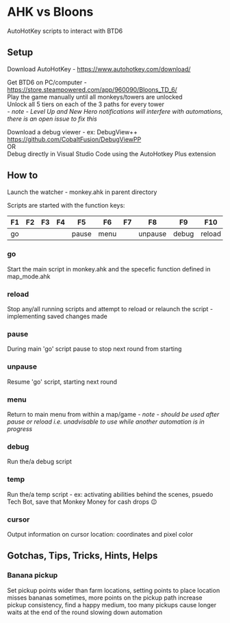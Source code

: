 # AHK vs Bloons

AutoHotKey scripts to interact with BTD6

## Setup

Download AutoHotKey - https://www.autohotkey.com/download/

Get BTD6 on PC/computer - https://store.steampowered.com/app/960090/Bloons_TD_6/ \
Play the game manually until all monkeys/towers are unlocked \
Unlock all 5 tiers on each of the 3 paths for every tower \
*- note - Level Up and New Hero notifications will interfere with automations, there is an open issue to fix this*

Download a debug viewer - ex: DebugView++ https://github.com/CobaltFusion/DebugViewPP \
OR \
Debug directly in Visual Studio Code using the AutoHotkey Plus extension

## How to

Launch the watcher - monkey.ahk in parent directory

Scripts are started with the function keys:

F1 | F2 | F3 | F4 | F5 | F6 | F7 | F8 | F9 | F10 | F11 | F12
-- | -- | -- | -- | -- | -- | -- | -- | -- | --- | --- | ---
go | | | | pause | menu | | unpause | debug | reload | temp | cursor

### go

Start the main script in monkey.ahk and the specefic function defined in map_mode.ahk

### reload

Stop any/all running scripts and attempt to reload or relaunch the script - implementing saved changes made

### pause

During main 'go' script pause to stop next round from starting

### unpause

Resume 'go' script, starting next round

### menu

Return to main menu from within a map/game *- note - should be used after pause or reload i.e. unadvisable to use while another automation is in progress*

### debug

Run the/a debug script

### temp

Run the/a temp script - ex: activating abilities behind the scenes, psuedo Tech Bot, save that Monkey Money for cash drops 😉

### cursor

Output information on cursor location: coordinates and pixel color

## Gotchas, Tips, Tricks, Hints, Helps

### Banana pickup

Set pickup points wider than farm locations, setting points to place location misses bananas sometimes, more points on the pickup path increase pickup consistency, find a happy medium, too many pickups cause longer waits at the end of the round slowing down automation
